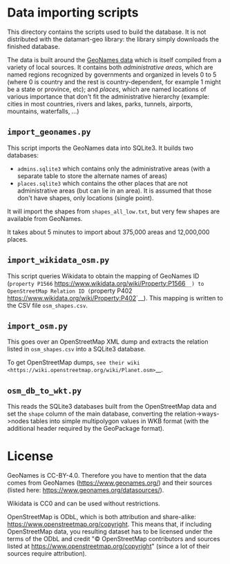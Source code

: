 Data importing scripts
======================

This directory contains the scripts used to build the database. It is not distributed with the datamart-geo library: the library simply downloads the finished database.

The data is built around the [GeoNames data](http://download.geonames.org/export/dump/readme.txt) which is itself compiled from a variety of local sources. It contains both *administrative areas*, which are named regions recognized by governments and organized in levels 0 to 5 (where 0 is country and the rest is country-dependent, for example 1 might be a state or province, etc); and *places*, which are named locations of various importance that don't fit the administrative hierarchy (example: cities in most countries, rivers and lakes, parks, tunnels, airports, mountains, waterfalls, ...)

`import_geonames.py`
--------------------

This script imports the GeoNames data into SQLite3. It builds two databases:

* `admins.sqlite3` which contains only the administrative areas (with a separate table to store the alternate names of areas)
* `places.sqlite3` which contains the other places that are not administrative areas (but can lie in an area). It is assumed that those don't have shapes, only locations (single point).

It will import the shapes from `shapes_all_low.txt`, but very few shapes are available from GeoNames.

It takes about 5 minutes to import about 375,000 areas and 12,000,000 places.

`import_wikidata_osm.py`
------------------------

This script queries Wikidata to obtain the mapping of GeoNames ID (`property P1566` <https://www.wikidata.org/wiki/Property:P1566>`__) to OpenStreetMap Relation ID (`property P402 <https://www.wikidata.org/wiki/Property:P402>`__). This mapping is written to the CSV file ``osm_shapes.csv``.

`import_osm.py`
---------------

This goes over an OpenStreetMap XML dump and extracts the relation listed in ``osm_shapes.csv`` into a SQLite3 database.

To get OpenStreetMap dumps, `see their wiki <https://wiki.openstreetmap.org/wiki/Planet.osm>`__.

`osm_db_to_wkt.py`
------------------

This reads the SQLite3 databases built from the OpenStreetMap data and set the ``shape`` column of the main database, converting the relation->ways->nodes tables into simple multipolygon values in WKB format (with the additional header required by the GeoPackage format).

License
=======

GeoNames is CC-BY-4.0. Therefore you have to mention that the data comes from GeoNames (https://www.geonames.org/) and their sources (listed here: https://www.geonames.org/datasources/).

Wikidata is CC0 and can be used without restrictions.

OpenStreetMap is ODbL, which is both attribution and share-alike: https://www.openstreetmap.org/copyright. This means that, if including OpenStreetMap data, you resulting dataset has to be licensed under the terms of the ODbL and credit "© OpenStreetMap contributors and sources listed at https://www.openstreetmap.org/copyright" (since a lot of their sources require attribution).

